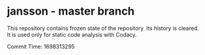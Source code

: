 # jansson - master branch

This repository contains frozen state of the repository.
Its history is cleared. It is used only for static code
analysis with Codacy.

Commit Time: 1698313295